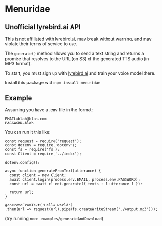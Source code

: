 # Menuridae
## Unofficial lyrebird.ai API

This is not affiliated with [lyrebird.ai](lyrebird.ai), may break without warning, and may violate their terms of service to use. 

The `generate()` method allows you to send a text string and returns a promise that resolves to the URL (on S3) of the generated TTS audio (in MP3 format).

To start, you must sign up with [lyrebird.ai](lyrebird.ai) and train your voice model there.

Install this package with `npm install menuridae`

## Example

Assuming you have a .env file in the format:
  

    EMAIL=blah@blah.com
    PASSWORD=blah

You can run it this like:
  

    const request = require('request');
    const dotenv = require('dotenv');
    const fs = require('fs');
    const Client = require('../index');

    dotenv.config();

    async function generateFromText(utterance) {
      const client = new Client;
      await client.login(process.env.EMAIL, process.env.PASSWORD);
      const url = await client.generate({ texts : [ utterance ] });

      return url;
    }

    generateFromText('Hello world')
    .then(url => request(url).pipe(fs.createWriteStream('./output.mp3')));

(try running `node examples/generateAndDownload`)
